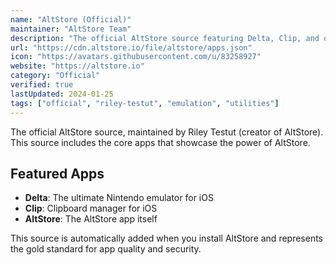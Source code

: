 ```yaml
---
name: "AltStore (Official)"
maintainer: "AltStore Team"
description: "The official AltStore source featuring Delta, Clip, and other apps by Riley Testut"
url: "https://cdn.altstore.io/file/altstore/apps.json"
icon: "https://avatars.githubusercontent.com/u/83258927"
website: "https://altstore.io"
category: "Official"
verified: true
lastUpdated: 2024-01-25
tags: ["official", "riley-testut", "emulation", "utilities"]
---
```


The official AltStore source, maintained by Riley Testut (creator of AltStore).
This source includes the core apps that showcase the power of AltStore.

## Featured Apps

- **Delta**: The ultimate Nintendo emulator for iOS
- **Clip**: Clipboard manager for iOS
- **AltStore**: The AltStore app itself

This source is automatically added when you install AltStore and represents the
gold standard for app quality and security.
